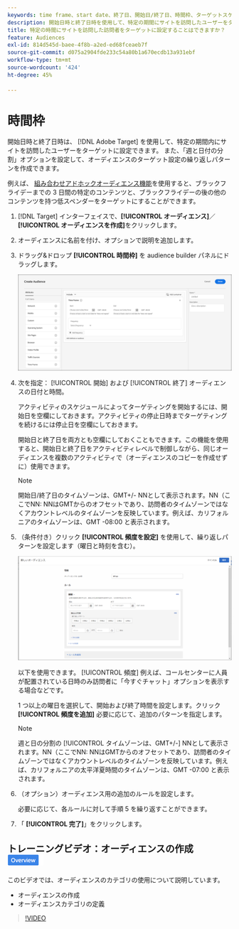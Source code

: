 ```yaml
---
keywords: time frame、start date、終了日、開始日/終了日、時間枠、ターゲットスケジュール、週間の分割、日分割、分割
description: 開始日時と終了日時を使用して、特定の期間にサイトを訪問したユーザーをターゲットにする方法を説明します。
title: 特定の時間にサイトを訪問した訪問者をターゲットに設定することはできますか？
feature: Audiences
exl-id: 814d545d-baee-4f8b-a2ed-ed68fceaeb7f
source-git-commit: d075a2904fde233c54a80b1a670ecdb13a931ebf
workflow-type: tm+mt
source-wordcount: '424'
ht-degree: 45%

---
```


# 時間枠

開始日時と終了日時は、 [!DNL Adobe Target] を使用して、特定の期間内にサイトを訪問したユーザーをターゲットに設定できます。 また、「週と日付の分割」オプションを設定して、オーディエンスのターゲット設定の繰り返しパターンを作成できます。

例えば、 [組み合わせアドホックオーディエンス機能](/help/c-target/combining-multiple-audiences.md#concept_A7386F1EA4394BD2AB72399C225981E5)を使用すると、ブラックフライデーまでの 3 日間の特定のコンテンツと、ブラックフライデーの後の他のコンテンツを持つ低スペンダーをターゲットにすることができます。

1. [!DNL Target] インターフェイスで、**[!UICONTROL オーディエンス]**／**[!UICONTROL オーディエンスを作成]**&#x200B;をクリックします。
1. オーディエンスに名前を付け、オプションで説明を追加します。
1. ドラッグ&amp;ドロップ **[!UICONTROL 時間枠]** を audience builder パネルにドラッグします。

   ![](assets/target_timeframe_dialog.png)

1. 次を指定： [!UICONTROL 開始] および [!UICONTROL 終了] オーディエンスの日付と時間。

   アクティビティのスケジュールによってターゲティングを開始するには、開始日を空欄にしておきます。アクティビティの停止日時までターゲティングを続けるには停止日を空欄にしておきます。

   開始日と終了日を両方とも空欄にしておくこともできます。この機能を使用すると、開始日と終了日をアクティビティレベルで制御しながら、同じオーディエンスを複数のアクティビティで（オーディエンスのコピーを作成せずに）使用できます。

   >[!NOTE]
   >
   >開始日/終了日のタイムゾーンは、GMT+/- NNとして表示されます。NN（ここでNN: NNはGMTからのオフセットであり、訪問者のタイムゾーンではなくアカウントレベルのタイムゾーンを反映しています。例えば、カリフォルニアのタイムゾーンは、GMT -08:00 と表示されます。

1. （条件付き）クリック **[!UICONTROL 頻度を設定]** を使用して、繰り返しパターンを設定します（曜日と時刻を含む）。

   ![週と日付の分割](assets/week_and_day_parting.png)

   以下を使用できます。 [!UICONTROL 頻度] 例えば、コールセンターに人員が配置されている日時のみ訪問者に「今すぐチャット」オプションを表示する場合などです。

   1 つ以上の曜日を選択して、開始および終了時間を設定します。クリック **[!UICONTROL 頻度を追加]** 必要に応じて、追加のパターンを指定します。

   >[!NOTE]
   >
   >週と日の分割の [!UICONTROL タイムゾーンは、GMT+/-] NNとして表示されます。NN（ここでNN: NNはGMTからのオフセットであり、訪問者のタイムゾーンではなくアカウントレベルのタイムゾーンを反映しています。例えば、カリフォルニアの太平洋夏時間のタイムゾーンは、GMT -07:00 と表示されます。

1. （オプション）オーディエンス用の追加のルールを設定します。

   必要に応じて、各ルールに対して手順 5 を繰り返すことができます。

1. 「 **[!UICONTROL 完了]**」をクリックします。

## トレーニングビデオ：オーディエンスの作成 ![概要バッジ](/help/assets/overview.png)

このビデオでは、オーディエンスのカテゴリの使用について説明しています。

* オーディエンスの作成
* オーディエンスカテゴリの定義

>[!VIDEO](https://video.tv.adobe.com/v/17392)
